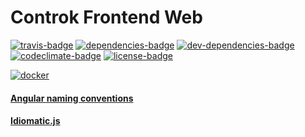 # Controk Frontend Web

[![travis-badge]][travis]
[![dependencies-badge]][dependencies]
[![dev-dependencies-badge]][dev-dependencies]
[![codeclimate-badge]][codeclimate]
[![license-badge]][license]

[![docker]]()

#### [Angular naming conventions](https://github.com/mgechev/angularjs-style-guide)

#### [Idiomatic.js](https://github.com/rwaldron/idiomatic.js)

[travis-badge]: https://travis-ci.org/jourdanrodrigues/controk-frontend-web.svg?branch=master
[travis]: https://travis-ci.org/jourdanrodrigues/controk-frontend-web?branch=master
[license-badge]: https://img.shields.io/github/license/jourdanrodrigues/controk-frontend-web.svg
[license]: https://github.com/jourdanrodrigues/controk-frontend-web/blob/master/LICENSE
[docker]: https://img.shields.io/docker/automated/jourdanrodrigues/controk-frontend-web.svg
[dependencies-badge]: https://david-dm.org/jourdanrodrigues/controk-frontend-web.svg
[dependencies]: https://david-dm.org/jourdanrodrigues/controk-frontend-web
[dev-dependencies-badge]: https://david-dm.org/jourdanrodrigues/controk-frontend-web/dev-status.svg
[dev-dependencies]: https://david-dm.org/jourdanrodrigues/controk-frontend-web?type=dev
[codeclimate-badge]: https://codeclimate.com/github/jourdanrodrigues/controk-frontend-web/badges/gpa.svg
[codeclimate]: https://codeclimate.com/github/jourdanrodrigues/controk-frontend-web